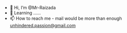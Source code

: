 - 👋 Hi, I’m @Mr-Raizada
- 👀 Learning ......
- 📫 How to reach me - mail would be more than enough unhindered.passion@gmail.com

<!---
Mr-Raizada/Mr-Raizada is a ✨ special ✨ repository because its `README.md` (this file) appears on your GitHub profile.
You can click the Preview link to take a look at your changes.
--->
